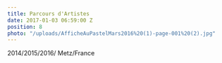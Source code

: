 ```yaml
---
title: Parcours d'Artistes
date: 2017-01-03 06:59:00 Z
position: 8
photo: "/uploads/AfficheAuPastelMars2016%20(1)-page-001%20(2).jpg"
---
```


2014/2015/2016/ Metz/France